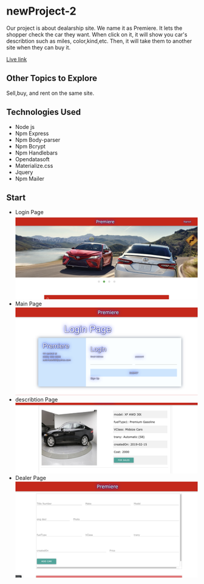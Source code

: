 # newProject-2

Our project is about dealarship site. We name it as Premiere. It lets the shopper check the car they want. When click on it, it will show you car's describtion such as miles, color,kind,etc. Then, it will take them to another site when they can buy it.

[Live link](https://dry-cliffs-86916.herokuapp.com/)

## Other Topics to Explore

Sell,buy, and rent on the same site.

## Technologies Used

- Node js
- Npm Express
- Npm Body-parser
- Npm Bcrypt
- Npm Handlebars
- Opendatasoft
- Materialize.css
- Jquery
- Npm Mailer

## Start

- Login Page
  ![indexPage](./public/img/index.png)
- Main Page
  ![loginPage](./public/img/login.png)
- describtion Page
  ![Image of show](./public/img/show.png)
- Dealer Page
  ![addCarPage](./public/img/addCar.png)
